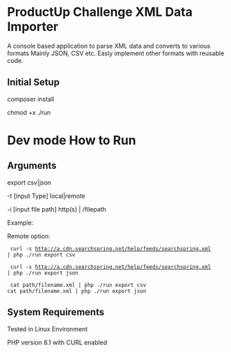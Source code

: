 # ProductUp Challenge XML Data Importer
A console based application to parse XML data and converts to various formats Mainly JSON, CSV etc. Easly implement other formats with reusable code.

## Initial Setup

composer install

chmod +x ./run

# Dev mode How to Run
## Arguments 

export csv|json

-t [input Type] local|remote

-i [input file path] http(s) | /filepath

Example:

Remote option: 

<code> curl -s http://a.cdn.searchspring.net/help/feeds/searchspring.xml | php ./run export csv </code>


<code> curl -s http://a.cdn.searchspring.net/help/feeds/searchspring.xml | php ./run export json </code>


 <code> cat path/filename.xml | php ./run export csv </code>
  <code> cat path/filename.xml | php ./run export json </code>
 
 
 ## System Requirements
 
 Tested in Linux Environment
 
 PHP version 8.1 with CURL enabled
